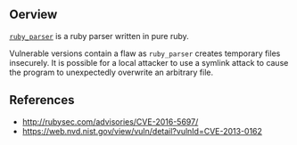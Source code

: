 ## Oerview
[`ruby_parser`](https://rubygems.org/gems/ruby_parser) is a ruby parser written in pure ruby.

Vulnerable versions contain a flaw as `ruby_parser` creates temporary files insecurely. It is possible for a local attacker to use a symlink attack to cause the program to unexpectedly overwrite an arbitrary file.

## References
- http://rubysec.com/advisories/CVE-2016-5697/
- https://web.nvd.nist.gov/view/vuln/detail?vulnId=CVE-2013-0162
